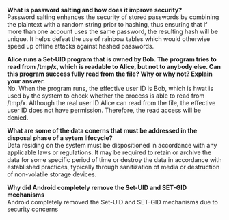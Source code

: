 **What is password salting and how does it improve security?**  
Password salting enhances the security of stored passwords by combining the plaintext with a random string prior to hashing, thus ensuring that if more than one account uses the same password, the resulting hash will be unique. It helps defeat the use of rainbow tables which would otherwise speed up offline attacks against hashed passwords.  

**Alice runs a Set-UID program that is owned by Bob. The program tries to read from /tmp/x, which is readable to Alice, but not to anybody else. Can this program success fully read from the file? Why or why not? Explain your answer.**  
No. When the program runs, the effective user ID is Bob, which is hwat is used by the system to check whether the process is able to read from /tmp/x. Although the real user ID Alice can read from the file, the effective user ID does not have permission. Therefore, the read access will be denied.   

**What are some of the data conerns that must be addressed in the disposal phase of a sytem lifecycle?**  
Data residing on the system must be dispositioned in accordance with any applicable
laws or regulations. It may be required to retain or archive the data for some specific period of time or destroy the data in accordance with established practices, typically through sanitization of media or destruction of non-volatile storage devices.

**Why did Android completely remove the Set-UID and SET-GID mechanisms**  
Android completely removed the Set-UID and SET-GID mechanisms due to security concerns